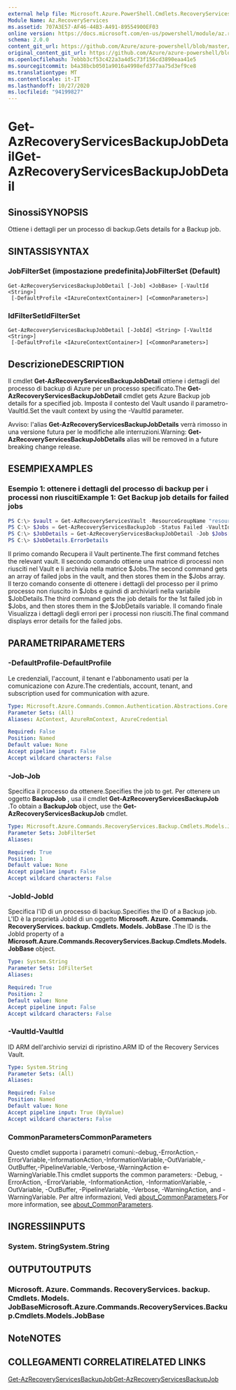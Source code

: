 ```yaml
---
external help file: Microsoft.Azure.PowerShell.Cmdlets.RecoveryServices.Backup.dll-Help.xml
Module Name: Az.RecoveryServices
ms.assetid: 707A3E57-AF46-44B3-A491-89554900EF03
online version: https://docs.microsoft.com/en-us/powershell/module/az.recoveryservices/get-azrecoveryservicesbackupjobdetail
schema: 2.0.0
content_git_url: https://github.com/Azure/azure-powershell/blob/master/src/RecoveryServices/RecoveryServices/help/Get-AzRecoveryServicesBackupJobDetail.md
original_content_git_url: https://github.com/Azure/azure-powershell/blob/master/src/RecoveryServices/RecoveryServices/help/Get-AzRecoveryServicesBackupJobDetail.md
ms.openlocfilehash: 7ebbb3cf53c422a3a4d5c73f156cd3890eaa41e5
ms.sourcegitcommit: b4a38bcb0501a9016a4998efd377aa75d3ef9ce8
ms.translationtype: MT
ms.contentlocale: it-IT
ms.lasthandoff: 10/27/2020
ms.locfileid: "94199827"
---
```

# <span data-ttu-id="e526c-101">Get-AzRecoveryServicesBackupJobDetail</span><span class="sxs-lookup"><span data-stu-id="e526c-101">Get-AzRecoveryServicesBackupJobDetail</span></span>

## <span data-ttu-id="e526c-102">Sinossi</span><span class="sxs-lookup"><span data-stu-id="e526c-102">SYNOPSIS</span></span>

<span data-ttu-id="e526c-103">Ottiene i dettagli per un processo di backup.</span><span class="sxs-lookup"><span data-stu-id="e526c-103">Gets details for a Backup job.</span></span>

## <span data-ttu-id="e526c-104">SINTASSI</span><span class="sxs-lookup"><span data-stu-id="e526c-104">SYNTAX</span></span>

### <span data-ttu-id="e526c-105">JobFilterSet (impostazione predefinita)</span><span class="sxs-lookup"><span data-stu-id="e526c-105">JobFilterSet (Default)</span></span>
```
Get-AzRecoveryServicesBackupJobDetail [-Job] <JobBase> [-VaultId <String>]
 [-DefaultProfile <IAzureContextContainer>] [<CommonParameters>]
```

### <span data-ttu-id="e526c-106">IdFilterSet</span><span class="sxs-lookup"><span data-stu-id="e526c-106">IdFilterSet</span></span>
```
Get-AzRecoveryServicesBackupJobDetail [-JobId] <String> [-VaultId <String>]
 [-DefaultProfile <IAzureContextContainer>] [<CommonParameters>]
```

## <span data-ttu-id="e526c-107">Descrizione</span><span class="sxs-lookup"><span data-stu-id="e526c-107">DESCRIPTION</span></span>

<span data-ttu-id="e526c-108">Il cmdlet **Get-AzRecoveryServicesBackupJobDetail** ottiene i dettagli del processo di backup di Azure per un processo specificato.</span><span class="sxs-lookup"><span data-stu-id="e526c-108">The **Get-AzRecoveryServicesBackupJobDetail** cmdlet gets Azure Backup job details for a specified job.</span></span>
<span data-ttu-id="e526c-109">Imposta il contesto del Vault usando il parametro-VaultId.</span><span class="sxs-lookup"><span data-stu-id="e526c-109">Set the vault context by using the -VaultId parameter.</span></span>

<span data-ttu-id="e526c-110">Avviso: l'alias **Get-AzRecoveryServicesBackupJobDetails** verrà rimosso in una versione futura per le modifiche alle interruzioni.</span><span class="sxs-lookup"><span data-stu-id="e526c-110">Warning: **Get-AzRecoveryServicesBackupJobDetails** alias will be removed in a future breaking change release.</span></span>

## <span data-ttu-id="e526c-111">ESEMPI</span><span class="sxs-lookup"><span data-stu-id="e526c-111">EXAMPLES</span></span>

### <span data-ttu-id="e526c-112">Esempio 1: ottenere i dettagli del processo di backup per i processi non riusciti</span><span class="sxs-lookup"><span data-stu-id="e526c-112">Example 1: Get Backup job details for failed jobs</span></span>

```powershell
PS C:\> $vault = Get-AzRecoveryServicesVault -ResourceGroupName "resourceGroup" -Name "vaultName"
PS C:\> $Jobs = Get-AzRecoveryServicesBackupJob -Status Failed -VaultId $vault.ID
PS C:\> $JobDetails = Get-AzRecoveryServicesBackupJobDetail -Job $Jobs[0] -VaultId $vault.ID
PS C:\> $JobDetails.ErrorDetails
```

<span data-ttu-id="e526c-113">Il primo comando Recupera il Vault pertinente.</span><span class="sxs-lookup"><span data-stu-id="e526c-113">The first command fetches the relevant vault.</span></span> <span data-ttu-id="e526c-114">Il secondo comando ottiene una matrice di processi non riusciti nel Vault e li archivia nella matrice $Jobs.</span><span class="sxs-lookup"><span data-stu-id="e526c-114">The second command gets an array of failed jobs in the vault, and then stores them in the $Jobs array.</span></span>
<span data-ttu-id="e526c-115">Il terzo comando consente di ottenere i dettagli del processo per il primo processo non riuscito in $Jobs e quindi di archiviarli nella variabile $JobDetails.</span><span class="sxs-lookup"><span data-stu-id="e526c-115">The third command gets the job details for the 1st failed job in $Jobs, and then stores them in the $JobDetails variable.</span></span>
<span data-ttu-id="e526c-116">Il comando finale Visualizza i dettagli degli errori per i processi non riusciti.</span><span class="sxs-lookup"><span data-stu-id="e526c-116">The final command displays error details for the failed jobs.</span></span>

## <span data-ttu-id="e526c-117">PARAMETRI</span><span class="sxs-lookup"><span data-stu-id="e526c-117">PARAMETERS</span></span>

### <span data-ttu-id="e526c-118">-DefaultProfile</span><span class="sxs-lookup"><span data-stu-id="e526c-118">-DefaultProfile</span></span>

<span data-ttu-id="e526c-119">Le credenziali, l'account, il tenant e l'abbonamento usati per la comunicazione con Azure.</span><span class="sxs-lookup"><span data-stu-id="e526c-119">The credentials, account, tenant, and subscription used for communication with azure.</span></span>

```yaml
Type: Microsoft.Azure.Commands.Common.Authentication.Abstractions.Core.IAzureContextContainer
Parameter Sets: (All)
Aliases: AzContext, AzureRmContext, AzureCredential

Required: False
Position: Named
Default value: None
Accept pipeline input: False
Accept wildcard characters: False
```

### <span data-ttu-id="e526c-120">-Job</span><span class="sxs-lookup"><span data-stu-id="e526c-120">-Job</span></span>

<span data-ttu-id="e526c-121">Specifica il processo da ottenere.</span><span class="sxs-lookup"><span data-stu-id="e526c-121">Specifies the job to get.</span></span>
<span data-ttu-id="e526c-122">Per ottenere un oggetto **BackupJob** , usa il cmdlet **Get-AzRecoveryServicesBackupJob** .</span><span class="sxs-lookup"><span data-stu-id="e526c-122">To obtain a **BackupJob** object, use the **Get-AzRecoveryServicesBackupJob** cmdlet.</span></span>

```yaml
Type: Microsoft.Azure.Commands.RecoveryServices.Backup.Cmdlets.Models.JobBase
Parameter Sets: JobFilterSet
Aliases:

Required: True
Position: 1
Default value: None
Accept pipeline input: False
Accept wildcard characters: False
```

### <span data-ttu-id="e526c-123">-JobId</span><span class="sxs-lookup"><span data-stu-id="e526c-123">-JobId</span></span>

<span data-ttu-id="e526c-124">Specifica l'ID di un processo di backup.</span><span class="sxs-lookup"><span data-stu-id="e526c-124">Specifies the ID of a Backup job.</span></span>
<span data-ttu-id="e526c-125">L'ID è la proprietà JobId di un oggetto **Microsoft. Azure. Commands. RecoveryServices. backup. Cmdlets. Models. JobBase** .</span><span class="sxs-lookup"><span data-stu-id="e526c-125">The ID is the JobId property of a **Microsoft.Azure.Commands.RecoveryServices.Backup.Cmdlets.Models.JobBase** object.</span></span>

```yaml
Type: System.String
Parameter Sets: IdFilterSet
Aliases:

Required: True
Position: 2
Default value: None
Accept pipeline input: False
Accept wildcard characters: False
```

### <span data-ttu-id="e526c-126">-VaultId</span><span class="sxs-lookup"><span data-stu-id="e526c-126">-VaultId</span></span>

<span data-ttu-id="e526c-127">ID ARM dell'archivio servizi di ripristino.</span><span class="sxs-lookup"><span data-stu-id="e526c-127">ARM ID of the Recovery Services Vault.</span></span>

```yaml
Type: System.String
Parameter Sets: (All)
Aliases:

Required: False
Position: Named
Default value: None
Accept pipeline input: True (ByValue)
Accept wildcard characters: False
```

### <span data-ttu-id="e526c-128">CommonParameters</span><span class="sxs-lookup"><span data-stu-id="e526c-128">CommonParameters</span></span>
<span data-ttu-id="e526c-129">Questo cmdlet supporta i parametri comuni:-debug,-ErrorAction,-ErrorVariable,-InformationAction,-InformationVariable,-OutVariable,-OutBuffer,-PipelineVariable,-Verbose,-WarningAction e-WarningVariable.</span><span class="sxs-lookup"><span data-stu-id="e526c-129">This cmdlet supports the common parameters: -Debug, -ErrorAction, -ErrorVariable, -InformationAction, -InformationVariable, -OutVariable, -OutBuffer, -PipelineVariable, -Verbose, -WarningAction, and -WarningVariable.</span></span> <span data-ttu-id="e526c-130">Per altre informazioni, Vedi [about_CommonParameters](http://go.microsoft.com/fwlink/?LinkID=113216).</span><span class="sxs-lookup"><span data-stu-id="e526c-130">For more information, see [about_CommonParameters](http://go.microsoft.com/fwlink/?LinkID=113216).</span></span>

## <span data-ttu-id="e526c-131">INGRESSI</span><span class="sxs-lookup"><span data-stu-id="e526c-131">INPUTS</span></span>

### <span data-ttu-id="e526c-132">System. String</span><span class="sxs-lookup"><span data-stu-id="e526c-132">System.String</span></span>

## <span data-ttu-id="e526c-133">OUTPUT</span><span class="sxs-lookup"><span data-stu-id="e526c-133">OUTPUTS</span></span>

### <span data-ttu-id="e526c-134">Microsoft. Azure. Commands. RecoveryServices. backup. Cmdlets. Models. JobBase</span><span class="sxs-lookup"><span data-stu-id="e526c-134">Microsoft.Azure.Commands.RecoveryServices.Backup.Cmdlets.Models.JobBase</span></span>

## <span data-ttu-id="e526c-135">Note</span><span class="sxs-lookup"><span data-stu-id="e526c-135">NOTES</span></span>

## <span data-ttu-id="e526c-136">COLLEGAMENTI CORRELATI</span><span class="sxs-lookup"><span data-stu-id="e526c-136">RELATED LINKS</span></span>

[<span data-ttu-id="e526c-137">Get-AzRecoveryServicesBackupJob</span><span class="sxs-lookup"><span data-stu-id="e526c-137">Get-AzRecoveryServicesBackupJob</span></span>](./Get-AzRecoveryServicesBackupJob.md)
